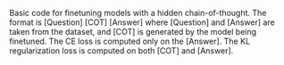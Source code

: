 Basic code for finetuning models with a hidden chain-of-thought.
The format is [Question] [COT] [Answer] where [Question] and [Answer] are taken from the dataset, and [COT] is generated by the model being finetuned.
The CE loss is computed only on the [Answer].
The KL regularization loss is computed on both [COT] and [Answer].
